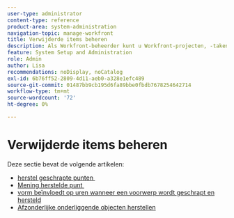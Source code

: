 ```yaml
---
user-type: administrator
content-type: reference
product-area: system-administration
navigation-topic: manage-workfront
title: Verwijderde items beheren
description: Als Workfront-beheerder kunt u Workfront-projecten, -taken, -uitgaven, -documenten en -sjablonen herstellen als deze in de afgelopen 30 dagen zijn verwijderd. Wanneer u een object herstelt, worden ook alle onderliggende objecten en velden ervan hersteld.
feature: System Setup and Administration
role: Admin
author: Lisa
recommendations: noDisplay, noCatalog
exl-id: 6b76ff52-2809-4d11-aeb0-a328e1efc489
source-git-commit: 01487bb9cb195d6fa89bbe0fbdb7678254642714
workflow-type: tm+mt
source-wordcount: '72'
ht-degree: 0%

---
```


# Verwijderde items beheren

Deze sectie bevat de volgende artikelen:

* [&#x200B; herstel geschrapte punten &#x200B;](../../../administration-and-setup/manage-workfront/manage-deleted-items/restore-deleted-items.md)
* [&#x200B; Mening herstelde punt &#x200B;](../../../administration-and-setup/manage-workfront/manage-deleted-items/view-restored-items.md)
* [&#x200B; vorm beïnvloedt op uren wanneer een voorwerp wordt geschrapt en hersteld &#x200B;](../../../administration-and-setup/manage-workfront/manage-deleted-items/configure-how-hours-affected-when-obj-deleted-restored.md)
* [Afzonderlijke onderliggende objecten herstellen](../../../administration-and-setup/manage-workfront/manage-deleted-items/restoring-individual-child-objects.md)
